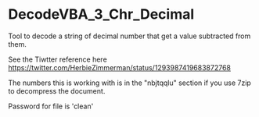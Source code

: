 # DecodeVBA_3_Chr_Decimal
Tool to decode a string of decimal number that get a value subtracted from them.


See the Tiwtter reference here
https://twitter.com/HerbieZimmerman/status/1293987419683872768

The numbers this is working with is in the "nbjtqqlu" section if you use 7zip to decompress the document.

Password for file is 'clean'
